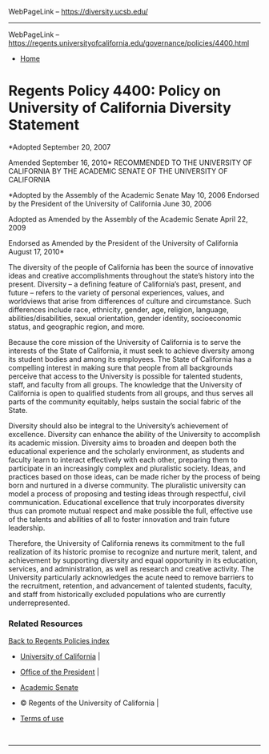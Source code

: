 WebPageLink – https://diversity.ucsb.edu/ 

 
























 
** **

WebPageLink – https://regents.universityofcalifornia.edu/governance/policies/4400.html 

 






* [Home](../../index.html)




Regents Policy 4400: Policy on University of California Diversity Statement
===========================================================================


*Adopted September 20, 2007  

 Amended September 16, 2010*
RECOMMENDED TO THE UNIVERSITY OF CALIFORNIA BY THE 
 ACADEMIC SENATE OF THE UNIVERSITY OF CALIFORNIA
 


 *Adopted by the Assembly of the Academic Senate 
 May 10, 2006 Endorsed by the President of the University 
 of California June 30, 2006  

 Adopted as Amended by the Assembly of the Academic Senate April 22, 2009  

 Endorsed as Amended by the President of the University of California August 17, 2010*



 The diversity of the people of California has been 
 the source of innovative ideas and creative accomplishments 
 throughout the state’s history into the present. 
 Diversity – a defining feature of California’s 
 past, present, and future – refers to the variety 
 of personal experiences, values, and worldviews that 
 arise from differences of culture and circumstance. 
 Such differences include race, ethnicity, gender, age, 
 religion, language, abilities/disabilities, sexual orientation, 
 gender identity, socioeconomic status, and geographic region, and more. 
 


Because the core mission of the University of California 
 is to serve the interests of the State of California, 
 it must seek to achieve diversity among its student 
 bodies and among its employees. The State of California 
 has a compelling interest in making sure that people 
 from all backgrounds perceive that access to the University 
 is possible for talented students, staff, and faculty 
 from all groups. The knowledge that the University of 
 California is open to qualified students from all groups, 
 and thus serves all parts of the community equitably, 
 helps sustain the social fabric of the State.
 


 Diversity should also be integral to the University’s 
 achievement of excellence. Diversity can enhance the 
 ability of the University to accomplish its academic 
 mission. Diversity aims to broaden and deepen both the 
 educational experience and the scholarly environment, 
 as students and faculty learn to interact effectively 
 with each other, preparing them to participate in an 
 increasingly complex and pluralistic society. Ideas, 
 and practices based on those ideas, can be made richer 
 by the process of being born and nurtured in a diverse 
 community. The pluralistic university can model a process 
 of proposing and testing ideas through respectful, civil 
 communication. Educational excellence that truly incorporates 
 diversity thus can promote mutual respect and make possible 
 the full, effective use of the talents and abilities 
 of all to foster innovation and train future leadership.
 


 Therefore, the University of California renews its 
 commitment to the full realization of its historic promise 
 to recognize and nurture merit, talent, and achievement 
 by supporting diversity and equal opportunity in its 
 education, services, and administration, as well as 
 research and creative activity. The University particularly 
 acknowledges the acute need to remove barriers to the 
 recruitment, retention, and advancement of talented 
 students, faculty, and staff from historically excluded 
 populations who are currently underrepresented.





 
### Related Resources


[Back to Regents Policies index](index.html)









* [University of California](http://universityofcalifornia.edu) |
* [Office of the President](http://www.ucop.edu/index.html) |
* [Academic Senate](http://senate.universityofcalifornia.edu/)


* © Regents of the University of California |
* [Terms of use](http://www.ucop.edu/terms)



  








 
** **

